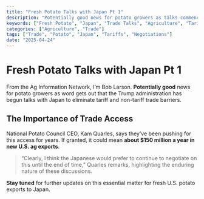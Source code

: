 ```yaml
---
title: "Fresh Potato Talks with Japan Pt 1"
description: "Potentially good news for potato growers as talks commence to eliminate trade barriers."
keywords: ["Fresh Potato", "Japan", "Trade Talks", "Agriculture", "Tariffs"]
categories: ["Agriculture", "Trade"]
tags: ["Trade", "Potato", "Japan", "Tariffs", "Negotiations"]
date: "2025-04-24"
---
```


# Fresh Potato Talks with Japan Pt 1

From the Ag Information Network, I’m Bob Larson. **Potentially good** news for potato growers as word gets out that the Trump administration has begun talks with Japan to eliminate tariff and non-tariff trade barriers.

## The Importance of Trade Access

National Potato Council CEO, Kam Quarles, says they’ve been pushing for this access for years. If granted, it could mean **about $150 million a year in new U.S. ag exports**.

> “Clearly, I think the Japanese would prefer to continue to negotiate on this until the end of time,” Quarles remarks, highlighting the enduring nature of these discussions.

**Stay tuned** for further updates on this essential matter for fresh U.S. potato exports to Japan.